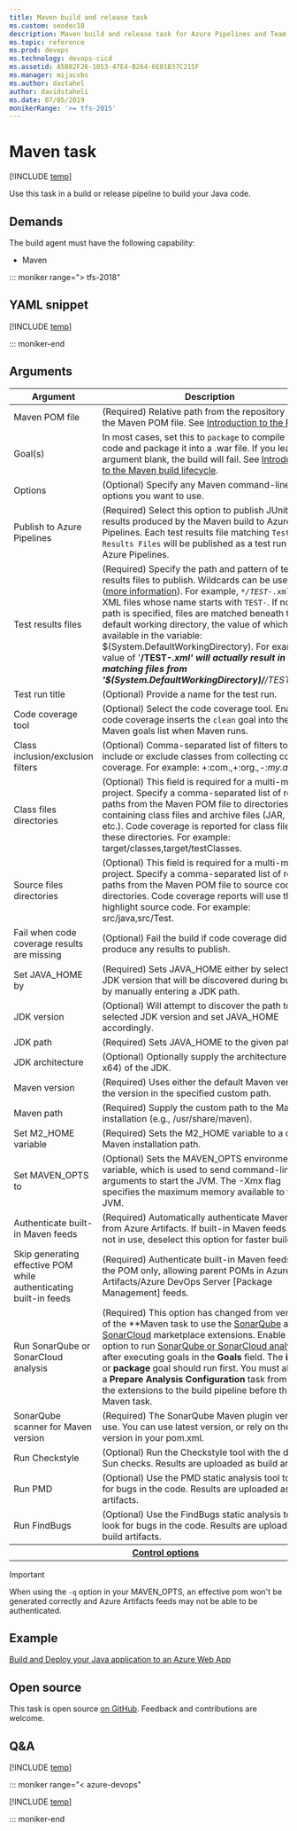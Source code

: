 ```yaml
---
title: Maven build and release task
ms.custom: seodec18
description: Maven build and release task for Azure Pipelines and Team Foundation Server (TFS)
ms.topic: reference
ms.prod: devops
ms.technology: devops-cicd
ms.assetid: A5B82F26-1053-47E4-B264-6E01B37C215F
ms.manager: mijacobs
ms.author: dastahel
author: davidstaheli
ms.date: 07/05/2019
monikerRange: '>= tfs-2015'
---
```



# Maven task

[!INCLUDE [temp](../../_shared/version-tfs-2015-rtm.md)]

Use this task in a build or release pipeline to build your Java code.

## Demands

The build agent must have the following capability:

 * Maven

::: moniker range="> tfs-2018"

## YAML snippet

[!INCLUDE [temp](../_shared/yaml/MavenV3.md)]

::: moniker-end

## Arguments

<table><thead><tr><th>Argument</th><th>Description</th></tr></thead>
<tr><td>Maven POM file</td><td>(Required) Relative path from the repository root to the Maven POM file. See <a href="http://maven.apache.org/guides/introduction/introduction-to-the-pom.html" data-raw-source="[Introduction to the POM](https://maven.apache.org/guides/introduction/introduction-to-the-pom.html)">Introduction to the POM</a>.</td></tr>
<tr><td>Goal(s)</td><td>In most cases, set this to <code>package</code> to compile your code and package it into a .war file. If you leave this argument blank, the build will fail. See <a href="http://maven.apache.org/guides/introduction/introduction-to-the-lifecycle.html" data-raw-source="[Introduction to the Maven build lifecycle](https://maven.apache.org/guides/introduction/introduction-to-the-lifecycle.html)">Introduction to the Maven build lifecycle</a>.</td></tr>
<tr><td>Options</td><td>(Optional) Specify any Maven command-line options you want to use.</td></tr>
<tr><td>Publish to Azure Pipelines</td><td>(Required) Select this option to publish JUnit test results produced by the Maven build to Azure Pipelines. Each test results file matching <code>Test Results Files</code> will be published as a test run in Azure Pipelines.</td></tr>
<tr><td>Test results files</td><td>(Required) Specify the path and pattern of test results files to publish. Wildcards can be used (<a href="https://go.microsoft.com/fwlink/?linkid=856077" data-raw-source="[more information](https://go.microsoft.com/fwlink/?linkid=856077)">more information</a>). For example, <code><em>*/TEST-</em>.xml</code> for all XML files whose name starts with <code>TEST-</code>. If no root path is specified, files are matched beneath the default working directory, the value of which is available in the variable: $(System.DefaultWorkingDirectory).  For example, a value of &#39;<strong>/TEST-<em>.xml&#39; will actually result in matching files from &#39;$(System.DefaultWorkingDirectory)/</strong>/TEST-<em>.xml&#39;.</td></tr>
<tr><td>Test run title</td><td>(Optional) Provide a name for the test run.</td></tr>
<tr><td>Code coverage tool</td><td>(Optional) Select the code coverage tool. Enabling code coverage inserts the <code>clean</code> goal into the Maven goals list when Maven runs.</td></tr>
<tr><td>Class inclusion/exclusion filters</td><td>(Optional) Comma-separated list of filters to include or exclude classes from collecting code coverage. For example: +:com.</em>,+:org.<em>,-:my.app</em>.<em>.</td></tr>
<tr><td>Class files directories</td><td>(Optional) This field is required for a multi-module project. Specify a comma-separated list of relative paths from the Maven POM file to directories containing class files and archive files (JAR, WAR, etc.). Code coverage is reported for class files in these directories. For example: target/classes,target/testClasses.</td></tr>
<tr><td>Source files directories</td><td>(Optional) This field is required for a multi-module project. Specify a comma-separated list of relative paths from the Maven POM file to source code directories. Code coverage reports will use these to highlight source code. For example: src/java,src/Test.</td></tr>
<tr><td>Fail when code coverage results are missing</td><td>(Optional) Fail the build if code coverage did not produce any results to publish.</td></tr>
<tr><td>Set JAVA_HOME by</td><td>(Required) Sets JAVA_HOME either by selecting a JDK version that will be discovered during builds or by manually entering a JDK path.</td></tr>
<tr><td>JDK version</td><td>(Optional) Will attempt to discover the path to the selected JDK version and set JAVA_HOME accordingly.</td></tr>
<tr><td>JDK path</td><td>(Required) Sets JAVA_HOME to the given path.</td></tr>
<tr><td>JDK architecture</td><td>(Optional) Optionally supply the architecture (x86, x64) of the JDK.</td></tr>
<tr><td>Maven version</td><td>(Required) Uses either the default Maven version or the version in the specified custom path.</td></tr>
<tr><td>Maven path</td><td>(Required) Supply the custom path to the Maven installation (e.g., /usr/share/maven).</td></tr>
<tr><td>Set M2_HOME variable</td><td>(Required) Sets the M2_HOME variable to a custom Maven installation path.</td></tr>
<tr><td>Set MAVEN_OPTS to</td><td>(Optional) Sets the MAVEN_OPTS environment variable, which is used to send command-line arguments to start the JVM. The -Xmx flag specifies the maximum memory available to the JVM.</td></tr>
<tr><td>Authenticate built-in Maven feeds</td><td>(Required) Automatically authenticate Maven feeds from Azure Artifacts. If built-in Maven feeds are not in use, deselect this option for faster builds.</td></tr>
<tr><td>Skip generating effective POM while authenticating built-in feeds</td><td>(Required) Authenticate built-in Maven feeds using the POM only, allowing parent POMs in Azure Artifacts/Azure DevOps Server [Package Management] feeds.</td></tr>
<tr><td>Run SonarQube or SonarCloud analysis</td><td>(Required) This option has changed from version 1 of the **Maven</em></em> task to use the <a href="https://marketplace.visualstudio.com/items?itemName=SonarSource.sonarqube" data-raw-source="[SonarQube](https://marketplace.visualstudio.com/items?itemName=SonarSource.sonarqube)">SonarQube</a> and <a href="https://marketplace.visualstudio.com/items?itemName=SonarSource.sonarcloud" data-raw-source="[SonarCloud](https://marketplace.visualstudio.com/items?itemName=SonarSource.sonarcloud)">SonarCloud</a> marketplace extensions.  Enable this option to run <a href="http://redirect.sonarsource.com/doc/install-configure-scanner-tfs-ts.html" data-raw-source="[SonarQube or SonarCloud analysis](https://redirect.sonarsource.com/doc/install-configure-scanner-tfs-ts.html)">SonarQube or SonarCloud analysis</a> after executing goals in the <strong>Goals</strong> field. The <strong>install</strong> or <strong>package</strong> goal should run first. You must also add a <strong>Prepare Analysis Configuration</strong> task from one of the extensions to the build pipeline before this Maven task.</td></tr>
<tr><td>SonarQube scanner for Maven version</td><td>(Required) The SonarQube Maven plugin version to use. You can use latest version, or rely on the version in your pom.xml.</td></tr>
<tr><td>Run Checkstyle</td><td>(Optional) Run the Checkstyle tool with the default Sun checks. Results are uploaded as build artifacts.</td></tr>
<tr><td>Run PMD</td><td>(Optional) Use the PMD static analysis tool to look for bugs in the code. Results are uploaded as build artifacts.</td></tr>
<tr><td>Run FindBugs</td><td>(Optional) Use the FindBugs static analysis tool to look for bugs in the code. Results are uploaded as build artifacts.</td></tr>


<tr>
<th style="text-align: center" colspan="2"><a href="~/pipelines/process/tasks.md#controloptions" data-raw-source="[Control options](../../process/tasks.md#controloptions)">Control options</a></th>
</tr>

</table>

>[!IMPORTANT]
>When using the `-q` option in your MAVEN_OPTS, an effective pom won't be generated correctly and Azure Artifacts feeds may not be able to be authenticated. 

## Example

[Build and Deploy your Java application to an Azure Web App](../../apps/java/build-maven.md)

## Open source

This task is open source [on GitHub](https://github.com/Microsoft/azure-pipelines-tasks). Feedback and contributions are welcome.

## Q&A
<!-- BEGINSECTION class="md-qanda" -->

[!INCLUDE [temp](../../_shared/qa-agents.md)]

::: moniker range="< azure-devops"

[!INCLUDE [temp](../../_shared/qa-versions.md)]

::: moniker-end

<!-- ENDSECTION -->
